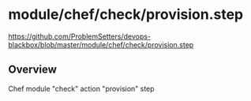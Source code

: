 # module/chef/check/provision.step

https://github.com/ProblemSetters/devops-blackbox/blob/master/module/chef/check/provision.step

## Overview

Chef module "check" action "provision" step


